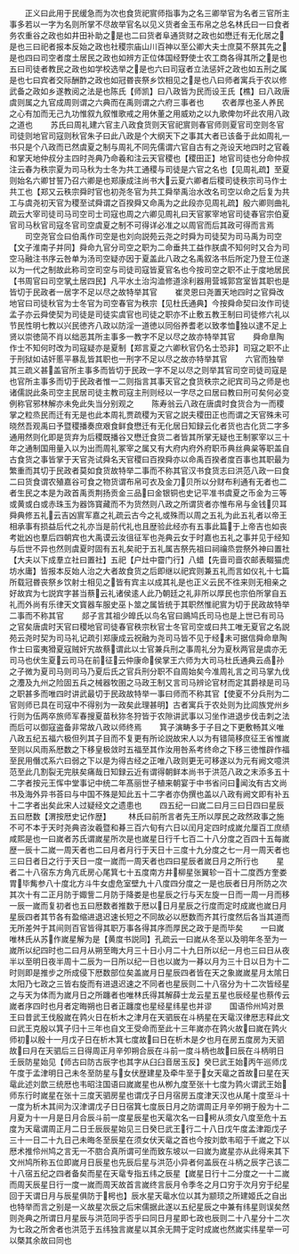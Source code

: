 <!-- { "loadSidebar": true } -->
　　正义曰此用于民缓急而为次也食货祀賔师指事为之名三卿举官为名者三官所主事多若以一字为名则所掌不尽故举官名以见义货者金玉布帛之总名林氏曰一曰食者务农重谷之政也如井田补助之是也二曰货者阜通货财之政也如懋迁有无化居之是也三曰祀者报本反始之政也社稷宗庙山川百神以至公卿大夫士庶莫不祭其先之是也四曰司空者度土居民之政也如辨方正位体国经野使士农工商各得其所之是也五曰司徒者教民之政也如学校选举之是也六曰司寇者立法惩奸之政也如五刑之属是也七曰宾者交际酬酢之政也如冠昬丧祭乡饮相见之是也八曰师者寓兵于农以修武备之政如乡遂教阅之法是也陈氏【师凯】曰八政皆为民而设王氏【樵】曰八政唐虞则属之九官成周则谓之六典而在禹则谓之六府三事者也
　　农者厚也圣人养民之心有加而无己九功惟叙九叙惟歌戒之用休董之用威劝之以九歌俾勿坏此农用八政之道也
　　苏氏曰周礼建六官主八政食货则天官祀賔则春官师则夏官司空则冬官司徒则地官司寇则秋官朱子曰此八政是个大纲天下之事其大者已该备于此如周礼一书只是个八政而已然虞夏之制与周礼不同先儒谓六官自古有之尧设天地四时之官羲和掌天地仲叔分主四时尧典乃命羲和注云天官稷也【稷田正】地官司徒也分命仲叔注云春为秩宗夏为司马秋为士冬为共工通稷与司徒是六官之名也【见周礼疏】至夏则始名六卿甘誓乃召六卿是也郑康成注尚书大云夏六卿者后稷司徒秩宗司马作士共工也【郑又云秩宗舜时官也初尧冬官为共工舜举禹治水改名司空以命之后复为共工与虞尧初天官为稷至试舜谓之百揆舜又命禹为之此段亦见周礼疏】殷六卿则曲礼疏云大宰司徒司马司空司士司寇也周之六卿见周礼曰天官冢宰地官司徒春官宗伯夏官司马秋官司寇冬官司空虞夏之制不可得详必准之以周官而后其政可得而言焉
　　司空尧官佥曰伯禹作司空是也刘向説苑云尧之时舜为司徒契为司马禹为司空【文子淮南子并同】舜命九官分司空之职为二命垂共工益作朕虞不知何时又合为司空马融注书序云咎单为汤司空疑亦因于夏盖此八政之名禹叙洛书后所定乃登王位遂以为一代之制故此称司空司空与司徒司寇皆夏官名也今按司空之职不止于度地居民【书周官曰司空掌土居四民】凡平水土治沟洫修道涂利器用营城郭宫室皆其职也是皆切于民政者一居字不足以尽之故特举其官
　　崔灵恩曰尧置天地四时之官舜改地官曰司徒秋官为士冬官为司空春官为秩宗【见杜氏通典】今按舜命契曰汝作司徒孟子亦云舜使契为司徒是司徒实虞官也司徒之职亦不止敷五教王制曰司徒修六礼以节民性明七教以兴民徳齐八政以防淫一道徳以同俗养耆老以致孝恤独以逮不足上贤以崇徳简不肖以绌恶其所主事多一教字不足以尽之故亦特举其官
　　舜命臯陶作士不知何时改为司寇疑亦是夏制【郑言夏之六卿秋官仍名士恐非】司寇之职不止于刑狱如诘奸慝平暴乱皆其职也一刑字不足以尽之故亦特举其官
　　六官而独举其三疏义甚盖官所主事多而皆切于民政一字不足以尽之则举其官司空司徒司寇是也官所主事多而切于民政者惟一二则指言其事天官之食货秩宗之祀宾司马之师是也诸儒説此条司空主民居司徒主教司寇主刑则经以一字尽之曰居曰教曰刑可矣何必变例称官邪林解亦未免此失当分别观之
　　陈寿翁云八政在唐虞时食货合为一而稷掌之粒烝民而迁有无是也此本周礼贾疏稷为天官之説夫稷田正也而谓之天官殊未可晓然吾观禹曰予暨稷播奏庶艰食鲜食懋迁有无化居日知録云化者货也古化货二字多通用然则化即是货弃为后稷既播谷又懋迁食货二者皆其所掌无疑也王制冢宰以三十年之通制国用量入以为出而周礼冢宰之属又有大府内府外府职币典丝典枲等职盖自古食货之事皆掌于天官尧试舜名天官稷曰百揆舜亦以命禹百揆者度百事也其职最为繁重而其切于民政者莫如食货故特举二事而不称其官汉书食货志曰洪范八政一曰食二曰货食谓农殖嘉谷可食之物货谓布帛可衣及金刀贝所以分财布利通有无者也二者生民之本是为政首禹贡荆扬贡金三品曰金银铜也史记平准书虞夏之币金为三等或黄或白或赤珠玉为器饰寳藏而不为货然则八政之所谓货者亦惟布帛与金钱贝耳舜典修五礼云吉凶賔军嘉之礼疏云古今之礼或殊而以周之五礼为此五礼者以帝王相承事有损益后代之礼亦当是前代礼也且歴验此经亦有五事此篇于上帝吉也如丧考妣凶也羣后四朝宾也大禹谟云汝徂征军也尧典云女于时嘉也五礼之事并见于经知与后世不异也然则虞夏时固有五礼矣祀于五礼属吉祭先祖曰祠禴烝尝祭外神曰置社【大夫以下成羣立社曰置社】五祀【户灶中霤门行】八蜡【先啬司啬农邮表畷猫虎坊水庸】皆报本反始人治之大者故食货之后即继以祀宾则兼五礼而言如仪礼十七篇所载冠昬丧祭乡饮射士相见之皆有宾主以成其礼是也正义云民不徃来则无相亲之好故宾为七説宾字甚当蔡云礼诸侯逺人此乃朝廷之礼非所以厚民也宗伯所掌自五礼而外尚有乐律天文寳器车服史巫卜筮之属皆统于其职然惟祀賔为切于民政故特举二事而不称其官
　　郯子言其祖少皥氏以鸟名官曰鴡鸠氏司马也是上世已有司马之官矣唐虞时天官曰稷地官司徒春官秩宗秋官士冬官司空或曰共工唯无夏官之名説苑云尧时契为司马礼记疏引郑康成云祝融为尧司马皆不见于经未可据信舜命臯陶作士曰蛮夷猾夏寇贼奸宄故蔡谓此以士官兼兵刑之事周礼分为夏秋两官是虞亦无司马也伏生夏云司马在前征云仲康命侯掌王六师为大司马杜氏通典云卨孙之子微为夏司马则司马乃夏后氏之官兵刑分职不自周始矣今准周礼言之司马掌九伐之灋及九州之险固五兵之械器牧圉之马政王制又言司马辨论官材而定其爵禄是司马之职甚多而唯四时讲武最切于民政故特举一事曰师而不称其官【使夏不分兵刑为二官则师已具在司寇中不得别为一政矣此理甚明】古者寓兵于农处则为比闾族党州乡行则为伍两卒旅师军春搜夏苗秋狝冬狩皆于农隙讲武事以习坐作进退步伐击刺之法而后可以御寇盗备非常故八政以师终焉
　　箕子演畴多于子目之下更敷畅其义唯八政五纪五福六极但列其子目而不复更有所论説故宋人以为有错简移庶征王省惟嵗至则以风雨系厯数之下移皇极敛时五福至其作汝用咎系考终命之下移三徳惟辟作福至民用僭忒系六曰弱之下以是为得古经之正唯八政则更无可移遂以为元有阙文噫洪范至此几割裂无完肤矣痛哉日知録云近有谓得朝鲜本尚书于洪范八政之末添多五十二字者按元王恽中堂事记中统二年髙丽世子植来朝宴于中书省问曰闻汝有古文尚书及海外异书荅曰与中国不殊是知此五十二字者亦伪撰也盖以八政有阙文即有补五十二字者出矣此宋人过疑经文之遗患也
　　四五纪一曰嵗二曰月三曰日四曰星辰五曰厯数【渭按厯史记作歴】
　　林氏曰前所言者先王所以厚民之政然政事之施不可不本于天时尧典咨汝羲暨和朞三百六旬有六日以闰月定四时成嵗允厘百工庶绩咸熙是也一曰嵗者苏氏谓嵗星所次是也嵗星日行千七百二十八分度之百四十五每嵗歴一辰十二嵗一周天者也二曰月者月行于天日十三度十九分度之七一月一周天者也三曰日者日之行于天日一度一嵗而一周天者也四曰星辰者嵗日月之所行也
　　星者二十八宿东方角亢氐房心尾箕七十五度南方井柳星张翼轸一百十二度西方奎娄胃毕觜参八十度北方斗牛女虚危室壁九十八度四分度之一是也辰者日月所防之次其次十有二正月防于娵訾二月防于降娄是也星辰之行与天左旋一日而一周一月而移一辰一嵗而复初者也五曰厯数者推数于厯以日月星辰之行度而定时成嵗也嵗日月星辰四者其节各有盈缩进退迟速长短之不同故必以厯数而齐其行度然后各当其道而无所差舛于其间则百官皆得其职万事各得其序而厚民之政于是而毕矣
　　一曰嵗唯林氏从苏作嵗星解为是【黄度书説同】孔疏云一曰嵗从冬至以及明年冬至为一嵗所以纪四时也二曰月从朔至晦大月三十日小月二十九日所以纪一月也三曰日从夜半以至明日夜半周十二辰为一日所以纪一日也以嵗为一朞以月为三十日以日为十二时则即是推步之所成侵下厯数部位矣盖嵗月日星辰四者皆在天之象嵗嵗星月太隂日太阳乃七政之三皆右旋而有进退迟速之不同者也星辰则二十八宿分为十二次皆经星之与天为体而为嵗月日之所躔者也唯林氏得其解薛士龙云星五星也辰经星也蔡传云嵗者序四时也月者定晦朔也日者正躔度也星经星纬星也并谬
　　国语伶州鸠对景王曰昔武王伐殷嵗在鹑火日在析木之津月在天驷辰在斗柄星在天鼋汉律厯志释此文曰武王克殷以箕子归十三年也自文王受命而至此十三年嵗亦在鹑火故曰嵗在鹑火师初以殷十一月戊子日在析木箕七度故曰日在析木是夕也月在房五度房为天驷故曰月在天驷后三日得周正月辛夘朔合辰在斗前一度斗柄也故曰辰在斗柄明日壬辰防星始见【师古曰防古辰字也其字从臼臼音居玉反】癸巳武王始丙午巡师戊午度于孟津明日己未冬至防星与女伏歴建星及牵牛至于女天鼋之首故曰星在天鼋此述刘歆三统厯也韦昭注国语曰嵗嵗星也从栁九度至张十七度为鹑火谓武王始师东行时嵗星在张十三度天驷房星也谓戊子日月宿房五度津天汉也从尾十度至斗十一度为析木其间为汉津谓戊子日日宿箕七度辰日月之防谓周正月辛夘朔于殷为十二月夏为十一月是日月合辰斗前一度星辰星也天鼋次名一曰枵从须女八度至危十五度为天鼋谓周正月二日壬辰辰星始见三日癸巳武王行二十八日戊午度孟津距戊子三十一日二十九日己未晦冬至辰星在须女伏天鼋之首也今按刘歆韦昭于千嵗之下以厯术推伶州鸠之言无一不脗合真所谓可坐而致东坡以一曰嵗为嵗星亦从此得来其下文州鸠所称五位即嵗月日辰星也先辰后星与洪范小异者何盖辰在斗柄之辰字己该二十八宿五纪之四者备矣而星在天鼋专指五纬之辰星【嵗星日行十二分度之一十二嵗而周天辰星日行一度一嵗而周天故首言嵗终言辰月令季冬之月口穷于次月穷于纪星回于天谓日月与辰星俱防于枵也】辰水星天鼋水位以其为颛顼之所建姬氏之自出也特举而言之别是一义故星次辰之后宋儒据此遂以五纪星辰之中兼有纬星则误矣然则尧典之所谓日月星辰与洪范同乎否乎曰同日月星即七政也辰则二十八星分十二次为七政之所舍者也洪范于五纬独言嵗星以其余无闗于定时成嵗也然嵗实纬星举一可以槩其余故曰同也
